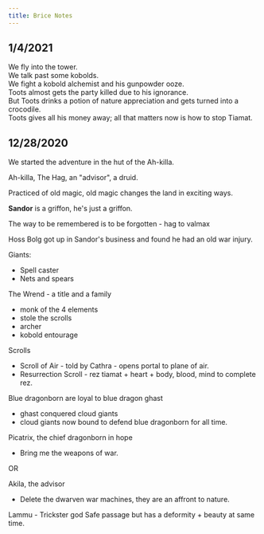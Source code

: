 ```yaml
---
title: Brice Notes
---
```


## 1/4/2021

We fly into the tower.  
We talk past some kobolds.  
We fight a kobold alchemist and his gunpowder ooze.  
Toots almost gets the party killed due to his ignorance.  
But Toots drinks a potion of nature appreciation and gets turned into a crocodile.  
Toots gives all his money away; all that matters now is how to stop Tiamat.   


## 12/28/2020

We started the adventure in the hut of the Ah-killa.

Ah-killa, The Hag, an "advisor", a druid.

Practiced of old magic, old magic changes the land in exciting ways.

**Sandor** is a griffon, he's just a griffon.

The way to be remembered is to be forgotten - hag to valmax

Hoss Bolg got up in Sandor's business and found he had an old war injury.

Giants:  
* Spell caster   
* Nets and spears  

The Wrend - a title and a family
- monk of the 4 elements
- stole the scrolls
- archer
- kobold entourage

Scrolls
* Scroll of Air - told by Cathra - opens portal to plane of air.   
* Resurrection Scroll - rez tiamat + heart + body, blood, mind to complete rez.   

Blue dragonborn are loyal to blue dragon ghast
- ghast conquered cloud giants  
- cloud giants now bound to defend blue dragonborn for all time.  

Picatrix, the chief dragonborn in hope  
- Bring me the weapons of war.  

OR

Akila, the advisor 
- Delete the dwarven war machines, they are an affront to nature.

Lammu - Trickster god
Safe passage but has a deformity + beauty at same time.
